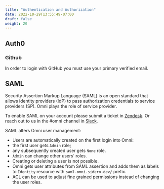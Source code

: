 ```yaml
---
title: "Authentication and Authorization"
date: 2022-10-29T13:55:49-07:00
draft: false
weight: 20
---
```


## Auth0

### Github

In order to login with GitHub you must use your primary verified email.

## SAML

Security Assertion Markup Language (SAML) is an open standard that allows identity providers (IdP) to pass authorization credentials to service providers (SP).
Omni plays the role of service provider.

To enable SAML on your account please submit a ticket in [Zendesk](https://sidero.zendesk.com/).
Or reach out to us in the #omni channel in [Slack](https://slack.dev.talos-systems.io/).

SAML alters Omni user management:
  - Users are automatically created on the first login into Omni:
  - the first user gets `Admin` role;
  - any subsequently created user gets `None` role.
  - `Admin` can change other users' roles.
  - Creating or deleting a user is not possible.
  - Omni gets user attributes from SAML assertion and adds them as labels to `Identity` resource with `saml.omni.sidero.dev/` prefix.
  - ACL can be used to adjust fine grained permissions instead of changing the user roles.
